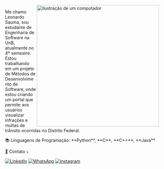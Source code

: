 <img src="https://raw.githubusercontent.com/MicaelliMedeiros/micaellimedeiros/master/image/computer-illustration.png" alt="ilustração de um computador" min-width="400px" max-width="400px" width="400px" align="right">

<p align="left"> 
  Me chamo Leonardo Sauma, sou estudante de Engenharia de Software na UnB, atualmente no 4º semestre. Estou trabalhando em um projeto de Métodos de Desenvolvimento de Software, onde estou criando um portal que permite aos usuários visualizar infrações e multas de trânsito ocorridas no Distrito Federal. <br>
</p>

<p align="left">
  📚 Linguagens de Programação: **Python**, **C**, **C++**, **Java**
</p>

<p align="left">
  💌 Contato ⤵️
</p>

<p align="left">
  <a href="#" title="LinkedIn">
  <img src="https://img.shields.io/badge/-Linkedin-0e76a8?style=flat-square&logo=Linkedin&logoColor=white&link=https://www.linkedin.com/in/leonardo-sauma-junior-1811ab267/" alt="LinkedIn"/></a>
  <a href="#" title="WhatsApp">
  <img src="https://img.shields.io/badge/-WhatsApp-25d366?style=flat-square&labelColor=25d366&logo=whatsapp&logoColor=white&link=https://wa.me/5561985311586?text=Ol%C3%A1%20Leonardo%20Sauma%2C%20vim%20pelo%20GitHub%20e%20gostaria%20de%20saber%20mais%20informa%C3%A7%C3%B5es%20sobre%20voc%C3%AA!" alt="WhatsApp"/></a>
  <a href="#" title="Instagram">
  <img src="https://img.shields.io/badge/-Instagram-DF0174?style=flat-square&labelColor=DF0174&logo=instagram&logoColor=white&link=https://www.instagram.com/leo.sjr/?hl=pt-br" alt="Instagram"/></a>
</p>
